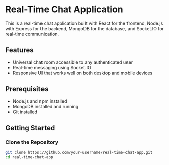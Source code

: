 # Real-Time Chat Application

This is a real-time chat application built with React for the frontend, Node.js with Express for the backend, MongoDB for the database, and Socket.IO for real-time communication.

## Features

- Universal chat room accessible to any authenticated user
- Real-time messaging using Socket.IO
- Responsive UI that works well on both desktop and mobile devices

## Prerequisites

- Node.js and npm installed
- MongoDB installed and running
- Git installed

## Getting Started

### Clone the Repository

```bash
git clone https://github.com/your-username/real-time-chat-app.git
cd real-time-chat-app
